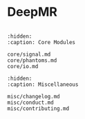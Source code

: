 # DeepMR
```{include} ../../_README.md
```

<!---
```{toctree}
:hidden:
:caption: User Guide

user_guide/getting_started.md
user_guide/overview.md

```
-->

<!---
```{toctree}
:hidden:
:maxdepth: 2
:caption: Tutorials

tutorials/index.md
tutorials/01-warmup-mri-recon.ipynb
tutorials/02-dl-mri-recon.ipynb

```
-->

```{toctree}
:hidden:
:caption: Core Modules

core/signal.md
core/phantoms.md
core/io.md

```

```{toctree}
:hidden:
:caption: Miscellaneous

misc/changelog.md
misc/conduct.md
misc/contributing.md

```

